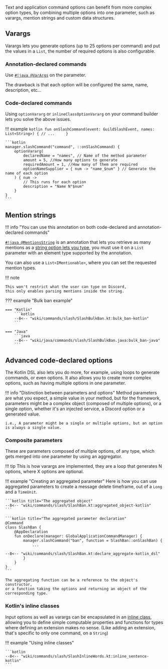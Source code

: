 Text and application command options can benefit from more complex option types, 
by combining multiple options into one parameter, 
such as varargs, mention strings and custom data structures.

## Varargs
Varargs lets you generate options (up to 25 options per command) and put the values in a `List`,
the number of required options is also configurable.

### Annotation-declared commands
Use [`#!java @VarArgs`](https://freya022.github.io/BotCommands/docs/-bot-commands/io.github.freya022.botcommands.api.commands.annotations/-var-args/index.html) on the parameter.

The drawback is that each option will be configured the same, name, description, etc...

### Code-declared commands
Using `optionVararg` or `inlineClassOptionVararg` on your command builder lets you solve the above issues.

!!! example
    ```kotlin
    fun onSlashCommand(event: GuildSlashEvent, names: List<String>) {
        // ...    
    }
    ```

    ```kotlin
    manager.slashCommand("command", ::onSlashCommand) {
        optionVararg(
            declaredName = "names", // Name of the method parameter
            amount = 5, //How many options to generate
            requiredAmount = 1, //How many of them are required
            optionNameSupplier = { num -> "name_$num" } // Generate the name of each option
        ) { num ->
            // This runs for each option
            description = "Name N°$num" 
        }
    }
    ```

## Mention strings
!!! info "You can use this annotation on both code-declared and annotation-declared commands"

[`#!java @MentionsString`](https://freya022.github.io/BotCommands/docs/-bot-commands/io.github.freya022.botcommands.api.commands.application.slash.annotations/-mentions-string/index.html) is an annotation
that lets you retrieve as many mentions as a [string option lets you type](https://docs.jda.wiki/net/dv8tion/jda/api/interactions/commands/build/OptionData.html#MAX_STRING_OPTION_LENGTH),
you must use it on a `List` parameter with an element type supported by the annotation.

You can also use a `List<IMentionable>`, where you can set the requested mention types.

!!! note

    This won't restrict what the user can type on Discord,
    this only enables parsing mentions inside the string.

??? example "Bulk ban example"

    === "Kotlin"
        ```kotlin
        --8<-- "wiki/commands/slash/SlashBulkBan.kt:bulk_ban-kotlin"
        ```

    === "Java"
        ```java
        --8<-- "wiki/java/commands/slash/SlashBulkBan.java:bulk_ban-java"
        ```

## Advanced code-declared options

The Kotlin DSL also lets you do more, for example, using loops to generate commands, or even options.
It also allows you to create more complex options, such as having multiple options in one parameter.

!!! info "Distinction between parameters and options"
    Method parameters are what you expect, a simple value in your method,
    but for the framework, parameters might be a complex object (composed of multiple options),
    or a single option, whether it's an injected service, a Discord option or a generated value.

    i.e., A parameter might be a single or multiple options, but an option is always a single value.

### Composite parameters

These are parameters composed of multiple options, of any type,
which gets merged into one parameter by using an aggregator.

!!! tip
    This is how varargs are implemented, they are a loop that generates N options, where X options are optional.

!!! example "Creating an aggregated parameter"
    Here is how you can use aggregated parameters to create a message delete timeframe, out of a `Long` and a `TimeUnit`.

    ```kotlin title="The aggregated object"
    --8<-- "wiki/commands/slash/SlashBan.kt:aggregated_object-kotlin"
    ```

    ```kotlin title="The aggregated parameter declaration"
    @Command
    class SlashBan {
        @AppDeclaration
        fun onDeclare(manager: GlobalApplicationCommandManager) {
            manager.slashCommand("ban", function = SlashBan::onSlashBan) {
                ...

    --8<-- "wiki/commands/slash/SlashBan.kt:declare_aggregate-kotlin_dsl"
            }
        }
    }
    ```

    The aggregating function can be a reference to the object's constructor,
    or a function taking the options and returning an object of the corresponding type. 

### Kotlin's inline classes

Input options as well as varargs can be encapsulated in an [inline class](https://kotlinlang.org/docs/inline-classes.html),
allowing you to define simple computable properties and functions for types where defining an extension makes no sense.
(Like adding an extension, that's specific to only one command, on a `String`)

!!! example "Using inline classes"

    ```kotlin
    --8<-- "wiki/commands/slash/SlashInlineWords.kt:inline_sentence-kotlin"
    ```
